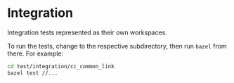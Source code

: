 # Integration

Integration tests represented as their own workspaces.

To run the tests, change to the respective subdirectory, then run `bazel` from there. For example:

```sh
cd test/integration/cc_common_link
bazel test //...
```
